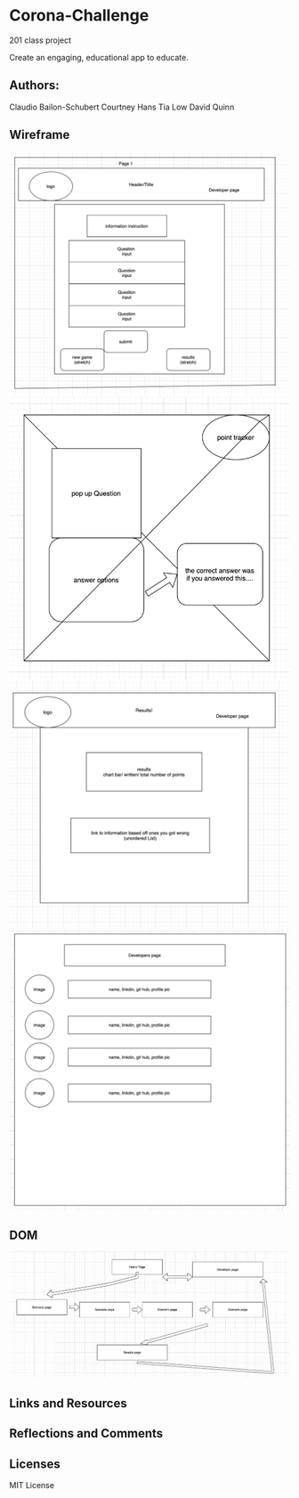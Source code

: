 # Corona-Challenge
201 class project

Create an engaging, educational app to educate.


## Authors: 
Claudio Bailon-Schubert
Courtney Hans
Tia Low
David Quinn


## Wireframe

![Landing page](images/landing-page.png)
![Scenario page](images/scenario-page.png)
![Results page](images/results-page.png)
![Developer page](images/developer-page.png)


## DOM
![DOM](images/dom.png)


## Links and Resources



## Reflections and Comments

## Licenses
MIT License